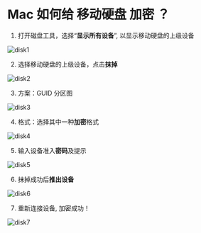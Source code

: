 # Mac 如何给 移动硬盘 加密 ？


1. 打开磁盘工具，选择“**显示所有设备**”, 以显示移动硬盘的上级设备

![disk1](@/assets/mac/disk1.png)

2. 选择移动硬盘的上级设备，点击**抹掉**

![disk2](@/assets/mac/disk2.png)

3. 方案：GUID 分区图

![disk3](@/assets/mac/disk3.png)

4. 格式：选择其中一种**加密**格式

![disk4](@/assets/mac/disk4.png)



5. 输入设备准入**密码**及提示

![disk5](@/assets/mac/disk5.png)

6. 抹掉成功后**推出设备**

![disk6](@/assets/mac/disk6.png)

7. 重新连接设备, 加密成功！

![disk7](@/assets/mac/disk7.png)